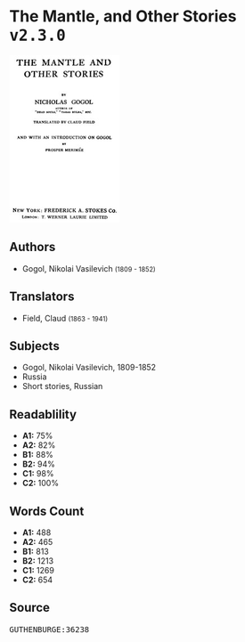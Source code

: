 # The Mantle, and Other Stories <kbd>v2.3.0</kbd>

![](./cover.medium.jpg "")

## Authors


 - Gogol, Nikolai Vasilevich <small>(1809 - 1852)</small>

## Translators


 - Field, Claud <small>(1863 - 1941)</small>

## Subjects


 - Gogol, Nikolai Vasilevich, 1809-1852
 - Russia
 - Short stories, Russian

## Readablility


 - **A1:** 75%
 - **A2:** 82%
 - **B1:** 88%
 - **B2:** 94%
 - **C1:** 98%
 - **C2:** 100%

## Words Count


 - **A1:** 488
 - **A2:** 465
 - **B1:** 813
 - **B2:** 1213
 - **C1:** 1269
 - **C2:** 654

## Source


<kbd>GUTHENBURGE:36238</kbd>
